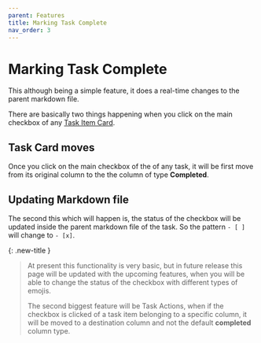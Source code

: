 ```yaml
---
parent: Features
title: Marking Task Complete
nav_order: 3
---
```


# Marking Task Complete

This although being a simple feature, it does a real-time changes to the parent markdown file.

There are basically two things happening when you click on the main checkbox of any [Task Item Card](../Components/Task_Item_Card.md).

## Task Card moves

Once you click on the main checkbox of the of any task, it will be first move from its original column to the the column of type **Completed**.

## Updating Markdown file

The second this which will happen is, the status of the checkbox will be updated inside the parent markdown file of the task. So the pattern `- [ ]` will change to `- [x]`.

{: .new-title }
> At present this functionality is very basic, but in future release this page will be updated with the upcoming features, when you will be able to change the status of the checkbox with different types of emojis.
>
> The second biggest feature will be Task Actions, when if the checkbox is clicked of a task item belonging to a specific column, it will be moved to a destination column and not the default **completed** column type.
